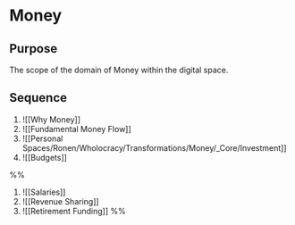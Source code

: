 # Money
## Purpose
The scope of the domain of Money within the digital space.

## Sequence
1.  ![[Why Money]]
2.  ![[Fundamental Money Flow]]
3.  ![[Personal Spaces/Ronen/Wholocracy/Transformations/Money/_Core/Investment]]
4.  ![[Budgets]]

%%
1.  ![[Salaries]]
2.  ![[Revenue Sharing]]
3.  ![[Retirement Funding]]
%%